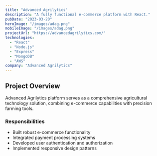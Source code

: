 ```yaml
---
title: "Advanced Agrilytics"
description: "A fully functional e-commerce platform with React."
pubDate: "2023-03-20"
heroImage: "/images/adag.png"
mobileImage: "/images/adag.png"
projectUrl: "https://advancedagrilytics.com/"
technologies: 
  - "React"
  - "Node.js"
  - "Express"
  - "MongoDB"
  - "AWS"
company: "Advanced Agrilytics"
---
```


## Project Overview

Advanced Agrilytics platform serves as a comprehensive agricultural technology solution, combining e-commerce capabilities with precision farming tools.

### Responsibilities

- Built robust e-commerce functionality
- Integrated payment processing systems
- Developed user authentication and authorization
- Implemented responsive design patterns 